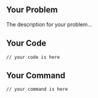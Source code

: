 ## Your Problem
The description for your problem...
## Your Code
```
// your code is here
```
## Your Command
```
// your command is here
```